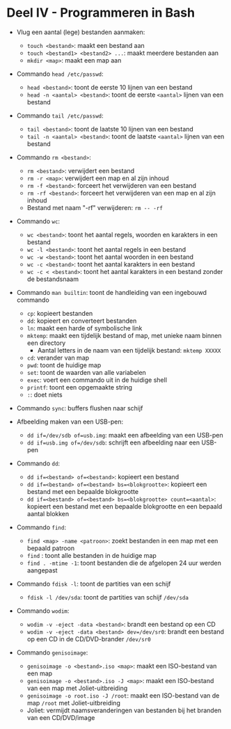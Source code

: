 # Deel IV - Programmeren in Bash

* Vlug een aantal (lege) bestanden aanmaken:
    * `touch <bestand>`: maakt een bestand aan
    * `touch <bestand1> <bestand2> ...`: maakt meerdere bestanden aan
    * `mkdir <map>`: maakt een map aan

* Commando `head /etc/passwd`:
    * `head <bestand>`: toont de eerste 10 lijnen van een bestand
    * `head -n <aantal> <bestand>`: toont de eerste `<aantal>` lijnen van een bestand

* Commando `tail /etc/passwd`:
    * `tail <bestand>`: toont de laatste 10 lijnen van een bestand
    * `tail -n <aantal> <bestand>`: toont de laatste `<aantal>` lijnen van een bestand

* Commando `rm <bestand>`:
    * `rm <bestand>`: verwijdert een bestand
    * `rm -r <map>`: verwijdert een map en al zijn inhoud
    * `rm -f <bestand>`: forceert het verwijderen van een bestand
    * `rm -rf <bestand>`: forceert het verwijderen van een map en al zijn inhoud
    * Bestand met naam "-rf" verwijderen: `rm -- -rf`

* Commando `wc`:
    * `wc <bestand>`: toont het aantal regels, woorden en karakters in een bestand
    * `wc -l <bestand>`: toont het aantal regels in een bestand
    * `wc -w <bestand>`: toont het aantal woorden in een bestand
    * `wc -c <bestand>`: toont het aantal karakters in een bestand
    * `wc -c < <bestand>`: toont het aantal karakters in een bestand zonder de bestandsnaam

* Commando `man builtin`: toont de handleiding van een ingebouwd commando
    * `cp`: kopieert bestanden
    * `dd`: kopieert en converteert bestanden
    * `ln`: maakt een harde of symbolische link
    * `mktemp`: maakt een tijdelijk bestand of map, met unieke naam binnen een directory
        * Aantal letters in de naam van een tijdelijk bestand: `mktemp XXXXX`
    * `cd`: verander van map
    * `pwd`: toont de huidige map
    * `set`: toont de waarden van alle variabelen	
    * `exec`: voert een commando uit in de huidige shell
    * `printf`: toont een opgemaakte string
    * `:`: doet niets

* Commando `sync`: buffers flushen naar schijf

* Afbeelding maken van een USB-pen:
    * `dd if=/dev/sdb of=usb.img`: maakt een afbeelding van een USB-pen
    * `dd if=usb.img of=/dev/sdb`: schrijft een afbeelding naar een USB-pen

* Commando `dd`:
    * `dd if=<bestand> of=<bestand>`: kopieert een bestand
    * `dd if=<bestand> of=<bestand> bs=<blokgrootte>`: kopieert een bestand met een bepaalde blokgrootte
    * `dd if=<bestand> of=<bestand> bs=<blokgrootte> count=<aantal>`: kopieert een bestand met een bepaalde blokgrootte en een bepaald aantal blokken

* Commando `find`:
    * `find <map> -name <patroon>`: zoekt bestanden in een map met een bepaald patroon
    * `find` : toont alle bestanden in de huidige map 
    * `find . -mtime -1`: toont bestanden die de afgelopen 24 uur werden aangepast

* Commando `fdisk -l`: toont de partities van een schijf
    * `fdisk -l /dev/sda`: toont de partities van schijf `/dev/sda`

* Commando `wodim`:
    * `wodim -v -eject -data <bestand>`: brandt een bestand op een CD
    * `wodim -v -eject -data <bestand> dev=/dev/sr0`: brandt een bestand op een CD in de CD/DVD-brander `/dev/sr0`	

* Commando `genisoimage`:
    * `genisoimage -o <bestand>.iso <map>`: maakt een ISO-bestand van een map
    * `genisoimage -o <bestand>.iso -J <map>`: maakt een ISO-bestand van een map met Joliet-uitbreiding
    * `genisoimage -o root.iso -J /root`: maakt een ISO-bestand van de map `/root` met Joliet-uitbreiding
    * Joliet: vermijdt naamsveranderingen van bestanden bij het branden van een CD/DVD/image
